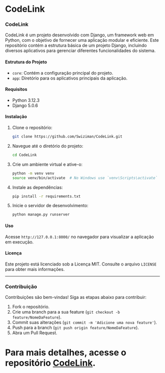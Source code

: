 # CodeLink

### CodeLink

CodeLink é um projeto desenvolvido com Django, um framework web em Python, com o objetivo de fornecer uma aplicação modular e eficiente. Este repositório contém a estrutura básica de um projeto Django, incluindo diversos aplicativos para gerenciar diferentes funcionalidades do sistema.

#### Estrutura do Projeto

- `core`: Contém a configuração principal do projeto.
- `app`: Diretório para os aplicativos principais da aplicação.

#### Requisitos

- Python 3.12.3
- Django 5.0.6

#### Instalação

1. Clone o repositório:
    ```sh
    git clone https://github.com/Swiziman/CodeLink.git
    ```
2. Navegue até o diretório do projeto:
    ```sh
    cd CodeLink
    ```
3. Crie um ambiente virtual e ative-o:
    ```sh
    python -m venv venv
    source venv/bin/activate  # No Windows use `venv\Scripts\activate`
    ```
4. Instale as dependências:
    ```sh
    pip install -r requirements.txt
    ```
5. Inicie o servidor de desenvolvimento:
    ```sh
    python manage.py runserver
    ```

#### Uso

Acesse `http://127.0.0.1:8000/` no navegador para visualizar a aplicação em execução.

#### Licença

Este projeto está licenciado sob a Licença MIT. Consulte o arquivo `LICENSE` para obter mais informações.

---

### Contribuição

Contribuições são bem-vindas! Siga as etapas abaixo para contribuir:

1. Fork o repositório.
2. Crie uma branch para a sua feature (`git checkout -b feature/NomeDaFeature`).
3. Commit suas alterações (`git commit -m 'Adicione uma nova feature'`).
4. Push para a branch (`git push origin feature/NomeDaFeature`).
5. Abra um Pull Request.

Para mais detalhes, acesse o repositório [CodeLink](https://github.com/Swiziman/CodeLink). 
=======

 

